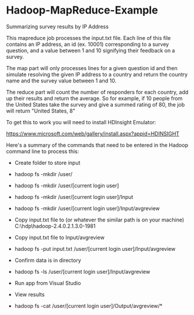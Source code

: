 # Hadoop-MapReduce-Example
Summarizing survey results by IP Address

This mapreduce job processes the input.txt file.  Each line of this file contains an IP address, an id (ex. 10001) corresponding to a survey question, and a value between 1 and 10 signifying their feedback on a survey.

The map part will only processes lines for a given question id and then simulate resolving the given IP address to a country and return the country name and the survey value between 1 and 10.

The reduce part will count the number of responders for each country, add up their results and return the average.  So for example, if 10 people from the United States take the survey and give a summed rating of 80, the job will return "United States, 8"

To get this to work you will need to install HDInsight Emulator:

https://www.microsoft.com/web/gallery/install.aspx?appid=HDINSIGHT

Here's a summary of the commands that need to be entered in the Hadoop command line to process this:

- Create folder to store input
 -  hadoop fs -mkdir /user/
 -   hadoop fs -mkdir /user/[current login user]
 -  hadoop fs -mkdir /user/[current login user]/Input
 -  hadoop fs -mkdir /user/[current login user]/Input/avgreview

- Copy input.txt file to (or whatever the similar path is on your machine)
  C:\hdp\hadoop-2.4.0.2.1.3.0-1981

- Copy input.txt file to Input/avgreview
 -  hadoop fs -put input.txt /user/[current login user]/Input/avgreview

- Confirm data is in directory
 -  hadoop fs -ls /user/[current login user]/Input/avgreview

- Run app from Visual Studio

- View results
 - hadoop fs -cat /user/[current login user]/Output/avgreview/*
